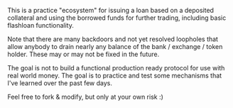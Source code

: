 This is a practice "ecosystem" for issuing a loan based on a deposited collateral and using the borrowed funds for further trading, including basic flashloan functionality.

Note that there are many backdoors and not yet resolved loopholes that allow anybody to drain nearly any balance of the bank / exchange / token holder. These may or may not be fixed in the future. 

The goal is not to build a functional production ready protocol for use with real world money. The goal is to practice and test some mechanisms that I've learned over the past few days.

Feel free to fork & modify, but only at your own risk :)